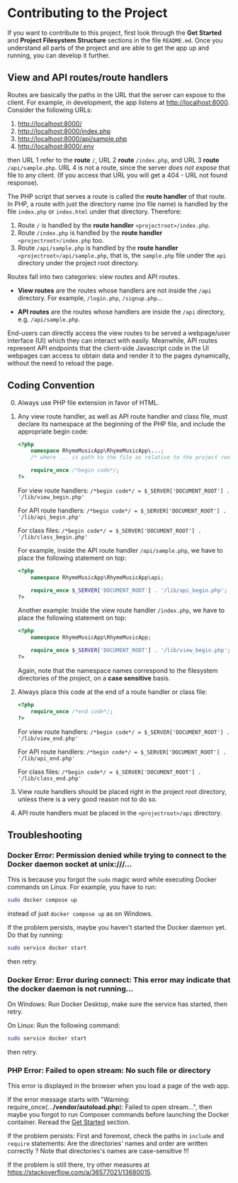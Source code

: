 # Contributing to the Project

If you want to contribute to this project, first look through the **Get Started** and **Project Filesystem Structure** sections in the file `README.md`. Once you understand all parts of the project and are able to get the app up and running, you can develop it further.

## View and API routes/route handlers

Routes are basically the paths in the URL that the server can expose to the client. For example, in development, the app listens at <http://localhost:8000>. Consider the following URLs:

1. <http://localhost:8000/>
2. <http://localhost:8000/index.php>
3. <http://localhost:8000/api/sample.php>
4. <http://localhost:8000/.env>

then URL 1 refer to the **route** `/`, URL 2 **route** `/index.php`, and URL 3 **route** `/api/sample.php`. URL 4 is not a route, since the server *does not expose* that file to any client. (If you access that URL you will get a 404 - URL not found response).

The PHP script that serves a route is called the **route handler** of that route. In PHP, a route with just the directory name (no file name) is handled by the file `index.php` or `index.html` under that directory. Therefore:

1. Route `/` is handled by the **route handler** `<projectroot>/index.php`.
2. Route `/index.php` is handled by the **route handler** `<projectroot>/index.php` too.
3. Route `/api/sample.php` is handled by the **route handler** `<projectroot>/api/sample.php`, that is, the `sample.php` file under the `api` directory under the project root directory.

Routes fall into two categories: view routes and API routes.

 - **View routes** are the routes whose handlers are not inside the `/api` directory. For example, `/login.php`, `/signup.php`...

 - **API routes** are the routes whose handlers are inside the `/api` directory, e.g. `/api/sample.php`.

End-users can directly access the view routes to be served a webpage/user interface (UI) which they can interact with easily. Meanwhile, API routes represent API endpoints that the client-side Javascript code in the UI webpages can access to obtain data and render it to the pages dynamically, without the need to reload the page.

## Coding Convention

0. Always use PHP file extension in favor of HTML.

1. Any view route handler, as well as API route handler and class file, must declare its namespace at the beginning of the PHP file, and include the appropriate begin code:

    ```php
    <?php
        namespace RhymeMusicApp\RhymeMusicApp\...;
        /* where ... is path to the file as relative to the project root, case-sensitive*/

        require_once /*begin code*/;
    ?>
    ```

    For view route handlers: `/*begin code*/ = $_SERVER['DOCUMENT_ROOT'] . '/lib/view_begin.php'`

    For API route handlers: `/*begin code*/ = $_SERVER['DOCUMENT_ROOT'] . '/lib/api_begin.php'`

    For class files: `/*begin code*/ = $_SERVER['DOCUMENT_ROOT'] . '/lib/class_begin.php'`

    For example, inside the API route handler `/api/sample.php`, we have to place the following statement on top:

    ```php
    <?php
        namespace RhymeMusicApp\RhymeMusicApp\api;

        require_once $_SERVER['DOCUMENT_ROOT'] . '/lib/api_begin.php';
    ?>
    ```

    Another example: Inside the view route handler `/index.php`, we have to place the following statement on top:

    ```php
    <?php
        namespace RhymeMusicApp\RhymeMusicApp;

        require_once $_SERVER['DOCUMENT_ROOT'] . '/lib/view_begin.php';
    ?>
    ```

    Again, note that the namespace names correspond to the filesystem directories of the project, on a **case sensitive** basis.

2. Always place this code at the end of a route handler or class file:

    ```php
    <?php
        require_once /*end code*/;
    ?>
    ```

    For view route handlers: `/*begin code*/ = $_SERVER['DOCUMENT_ROOT'] . '/lib/view_end.php'`

    For API route handlers: `/*begin code*/ = $_SERVER['DOCUMENT_ROOT'] . '/lib/api_end.php'`

    For class files: `/*begin code*/ = $_SERVER['DOCUMENT_ROOT'] . '/lib/class_end.php'`

3. View route handlers should be placed right in the project root directory, unless there is a very good reason not to do so.

4. API route handlers must be placed in the `<projectroot>/api` directory.

## Troubleshooting

### Docker Error: Permission denied while trying to connect to the Docker daemon socket at unix:///...

This is because you forgot the `sudo` magic word while executing Docker commands on Linux. For example, you have to run:

```sh
sudo docker compose up
```

instead of just `docker compose up` as on Windows.

If the problem persists, maybe you haven't started the Docker daemon yet. Do that by running:

```sh
sudo service docker start
```

then retry.

### Docker Error: Error during connect: This error may indicate that the docker daemon is not running...

On Windows: Run Docker Desktop, make sure the service has started, then retry.

On Linux: Run the following command:

```sh
sudo service docker start
```

then retry.

### PHP Error: Failed to open stream: No such file or directory

This error is displayed in the browser when you load a page of the web app.

If the error message starts with "Warning: require_once(...**/vendor/autoload.php**): Failed to open stream...", then maybe you forgot to run Composer commands before launching the Docker container. Reread the [Get Started](#get-started) section.

If the problem persists: First and foremost, check the paths in `include` and `require` statements: Are the directories' names and order are written correctly ? Note that directories's names are case-sensitive !!!

If the problem is still there, try other measures at <https://stackoverflow.com/a/36577021/13680015>.
